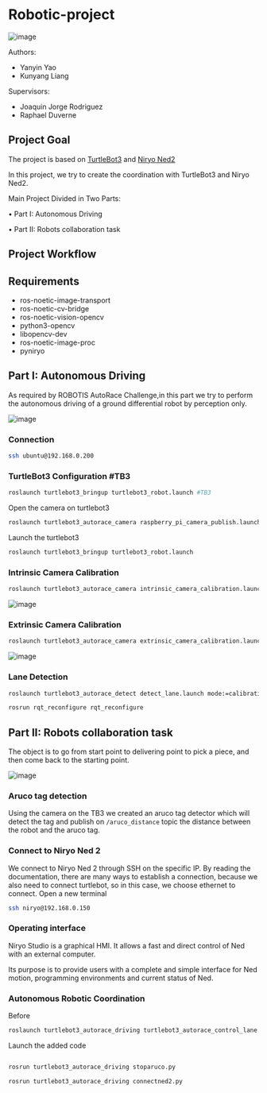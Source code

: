 # Robotic-project
![image](https://github.com/kebiabc/Robotic-project/assets/33951067/18f3dc17-559d-4c00-8651-ed4b7578514d)

Authors:
  - Yanyin Yao 
  - Kunyang Liang

Supervisors:
 - Joaquin Jorge Rodriguez
 - Raphael Duverne

## Project Goal
The project is based on [TurtleBot3](https://emanual.robotis.com/docs/en/platform/turtlebot3/autonomous_driving/#autonomous-driving)
and [Niryo Ned2](https://docs.niryo.com/product/ned2/v1.0.0/en/index.html)

In this project, we try to create the coordination with TurtleBot3 and Niryo Ned2.

Main Project Divided in Two Parts:

• Part I: Autonomous Driving

• Part II: Robots collaboration task
## Project Workflow 

## Requirements
- ros-noetic-image-transport 
- ros-noetic-cv-bridge 
- ros-noetic-vision-opencv 
- python3-opencv 
- libopencv-dev 
- ros-noetic-image-proc
- pyniryo

## Part I: Autonomous Driving
As required by ROBOTIS AutoRace Challenge,in this part we try to perform the autonomous driving of a ground differential robot by perception only.

![image](https://github.com/kebiabc/Robotic-project/assets/33951067/c8069536-25b1-46ee-996f-95242f253fca)

### Connection
```bash
ssh ubuntu@192.168.0.200
```

### TurtleBot3 Configuration #TB3
```bash
roslaunch turtlebot3_bringup turtlebot3_robot.launch #TB3
```
Open the camera on turtlebot3
```bash
roslaunch turtlebot3_autorace_camera raspberry_pi_camera_publish.launch
```
Launch the turtlebot3
```bash
roslaunch turtlebot3_bringup turtlebot3_robot.launch 
```     

### Intrinsic Camera Calibration
```bash
roslaunch turtlebot3_autorace_camera intrinsic_camera_calibration.launch mode:=calibration
```
![image](https://github.com/kebiabc/Robotic-project/assets/33951067/1a9b8f6a-6f4c-41b1-aa4b-206dbd55ce45)

### Extrinsic Camera Calibration
```bash
roslaunch turtlebot3_autorace_camera extrinsic_camera_calibration.launch mode:=calibration
```
![image](https://github.com/kebiabc/Robotic-project/assets/33951067/1493df54-6545-4f46-a2ee-a32ee1f39642)

### Lane Detection
```bash
roslaunch turtlebot3_autorace_detect detect_lane.launch mode:=calibration
```
```bash
rosrun rqt_reconfigure rqt_reconfigure
```



## Part II: Robots collaboration task
The object is to go from start point to delivering point to pick a piece, and then come back to the starting point.

![image](https://github.com/kebiabc/Robotic-project/assets/33951067/97822208-a4b5-4bcc-bac3-7b730c67433b)

### Aruco tag detection

Using the camera on the TB3 we created an aruco tag detector which will detect the tag and publish on `/aruco_distance` topic the distance between the robot and the aruco tag.

### Connect to Niryo Ned 2 
We connect to Niryo Ned 2 through SSH on the specific IP. By reading the documentation, there are many ways to establish a connection, because we also need to connect turtlebot, so in this case, we choose ethernet to connect.
Open a new terminal 

```bash
ssh niryo@192.168.0.150
```

### Operating interface
Niryo Studio is a graphical HMI. It allows a fast and direct control of Ned with an external computer.

Its purpose is to provide users with a complete and simple interface for Ned motion, programming environments and current status of Ned.

### Autonomous Robotic Coordination
Before 
```bash
roslaunch turtlebot3_autorace_driving turtlebot3_autorace_control_lane.launch
```
Launch the added code
```bash

rosrun turtlebot3_autorace_driving stoparuco.py

rosrun turtlebot3_autorace_driving connectned2.py

```
